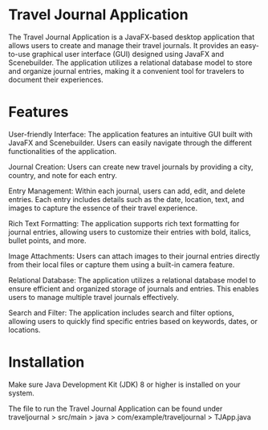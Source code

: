 # Travel Journal Application

The Travel Journal Application is a JavaFX-based desktop application that allows users to create and manage their travel journals. It provides an easy-to-use graphical user interface (GUI) designed using JavaFX and Scenebuilder. The application utilizes a relational database model to store and organize journal entries, making it a convenient tool for travelers to document their experiences.

# Features
User-friendly Interface: The application features an intuitive GUI built with JavaFX and Scenebuilder. Users can easily navigate through the different functionalities of the application.

Journal Creation: Users can create new travel journals by providing a city, country, and note for each entry.

Entry Management: Within each journal, users can add, edit, and delete entries. Each entry includes details such as the date, location, text, and images to capture the essence of their travel experience.

Rich Text Formatting: The application supports rich text formatting for journal entries, allowing users to customize their entries with bold, italics, bullet points, and more.

Image Attachments: Users can attach images to their journal entries directly from their local files or capture them using a built-in camera feature.

Relational Database: The application utilizes a relational database model to ensure efficient and organized storage of journals and entries. This enables users to manage multiple travel journals effectively.

Search and Filter: The application includes search and filter options, allowing users to quickly find specific entries based on keywords, dates, or locations.

# Installation

Make sure Java Development Kit (JDK) 8 or higher is installed on your system.

The file to run the Travel Journal Application can be found under traveljournal > src/main > java > com/example/traveljournal > TJApp.java
